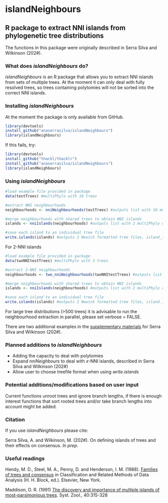 # islandNeighbours
## R package to extract NNI islands from phylogenetic tree distributions

The functions in this package were originally described in Serra Silva and Wilkinson (202#).

### What does *islandNeighbours* do?

*islandNeighbours* is an R package that allows you to extract NNI islands from sets of multiple trees. At the moment it can only deal with fully resolved trees, so trees containing polytomies will not be sorted into the correct NNI islands.

### Installing *islandNeighbours*
At the moment the package is only available from GitHub.

```r
library(devtools)
install_github("anaserrasilva/islandNeighbours")
library(islandNeighbours)
```

If this fails, try:

```r
library(devtools)
install_github("thackl/thacklr")
install_github("anaserrasilva/islandNeighbours")
library(islandNeighbours)
```

### Using *islandNeighbours*

```r
#load example file provided in package
data(testTrees) #multiPhylo with 10 trees

#extract NNI neighbourhoods
neighbourhoods <- nniNeighbourhoods(testTrees) #outputs list with 10 multiPhylo objects

#merge neighbourhoods with shared trees to obtain NNI islands
islands <- nniIslands(neighbourhoods) #outputs list with 2 multiPhylo objects, each with 5 trees

#save each island to an individual tree file
write.islands(islands) #outputs 2 Newick formatted tree files, island_1.tre and island_2.tre
```

For 2-NNI islands
```r
#load example file provided in package
data(twoNNItestTrees) #multiPhylo with 3 trees

#extract 2-NNI neighbourhoods
neighbourhoods <- two_nniNeighbourhoods(twoNNItestTrees) #outputs list with 3 multiPhylo objects

#merge neighbourhoods with shared trees to obtain NNI islands
islands <- nniIslands(neighbourhoods) #outputs list with 2 multiPhylo objects, one with 2 trees and one with 1 tree

#save each island to an individual tree file
write.islands(islands) #outputs 2 Newick formatted tree files, island_1.tre and island_2.tre
```

For large tree distributions (>500 trees) it is advisable to run the neighbourhood extraction in parallel, please set verbose = FALSE.

There are two additional examples in the [supplementary materials](https://github.com/anaserrasilva/MajorityRuleAndTreeIslands/tree/master/PardoBayes_islands) for Serra Silva and Wilkinson (202#).

### Planned additions to *islandNeighbours*

- Adding the capacity to deal with polytomies
- Expand *nniNeighbours* to deal with *x*-NNI islands, described in Serra Silva and Wilkinson (202#)
- Allow user to choose treefile format when using *write.islands*

### Potential additions/modifications based on user input

Current functions unroot trees and ignore branch lengths, if there is enough interest functions that sort rooted trees and/or take branch lengths into account might be added.

### Citation

If you use *islandNeighbours* please cite:

Serra Silva, A. and Wilkinson, M. (202#). On defining islands of trees and their effects on consensus. *In prep.*


### Useful readings

Hendy, M. D., Steel, M. A., Penny, D. and Henderson, I. M. (1988). [Families of trees and consensus](http://citeseerx.ist.psu.edu/viewdoc/versions?doi=10.1.1.638.6890) *in* Classification and Related Methods of Data Analysis (H. H. Block, ed.). Elsevier, New York.

Maddison, D. R. (1991) [The discovery and importance of multiple islands of most-parsimonious trees](https://doi.org/10.1093/sysbio/40.3.315). Syst. Zool., 40:315-328
